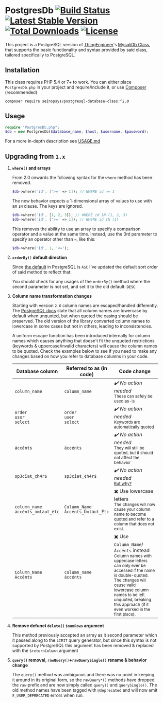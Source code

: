 # PostgresDb [![Build Status](https://travis-ci.org/SeinopSys/PHP-PostgreSQL-Database-Class.svg)](https://travis-ci.org/SeinopSys/PHP-PostgreSQL-Database-Class) [![Latest Stable Version](https://poser.pugx.org/seinopsys/postgresql-database-class/v/stable)](https://packagist.org/packages/seinopsys/postgresql-database-class) [![Total Downloads](https://poser.pugx.org/seinopsys/postgresql-database-class/downloads)](https://packagist.org/packages/seinopsys/postgresql-database-class) [![License](https://poser.pugx.org/seinopsys/postgresql-database-class/license)](https://packagist.org/packages/seinopsys/postgresql-database-class)

This project is a PostgreSQL version of [ThingEngineer](https://github.com/ThingEngineer)'s [MysqliDb Class](https://github.com/ThingEngineer/PHP-MySQLi-Database-Class), that supports the basic functionality and syntax provided by said class, tailored specifically to PostgreSQL.

## Installation

This class requires PHP 5.4 or 7+ to work. You can either place `PostgresDb.php` in your project and require/include it, or use [Composer](https://getcomposer.org) (recommended)

    composer require seinopsys/postgresql-database-class:^2.0

## Usage

```php
require "PostgresDb.php";
$db = new PostgresDb($database_name, $host, $username, $password);
```

For a more in-depth description see [USAGE.md](USAGE.md)

## Upgrading from `1.x`

 1. **`where()` and arrays**

    From 2.0 onwards the following syntax for the `where` method has been removed.
    
    ```php
    $db->where('id', ['>=' => 1]); // WHERE id >= 1
    ```
    
    The new behavior expects a 1-dimensional array of values to use with an `IN` clause. The keys are ignored.
    
    ```php
    $db->where('id', [1, 2, 3]); // WHERE id IN (1, 2, 3)
	$db->where('id', ['>=' => 1]); // WHERE id IN (1)
    ```
    
    This removes the ability to use an array to specify a comparison operator and a value at the same time. Instead, use the 3rd parameter to specify an operator other than `=`, like this:

    ```php
    $db->where('id', 1, '<=');
    ```
 2. **`orderBy()` default direction**
 
     Since [the default](https://www.postgresql.org/docs/current/static/queries-order.html) in PostgreSQL is `ASC` I've updated the default sort order of said method to reflect that.
   
     You should check for any usages of the `orderBy()` method where the second parameter is not set, and set it to the old default: `DESC`.
   
 3. **Column name transformation changes**
 
     Starting with version `2.0` column names are escaped/handled differently.  The [PostgreSQL docs](https://www.postgresql.org/docs/current/static/sql-syntax-lexical.html#SQL-SYNTAX-IDENTIFIERS) state that all column names are lowercase by default when unquoted, but when quoted the casing should be preserved. The old version of the library converted column names to lowercase in some cases but not in others, leading to inconsistencies.
     
     A uniform escape function has been introduced internally for column names which causes anything that doesn't fit the unquoted restrictions (keywords & uppercase/invalid characters) will cause the column names to be quoted. Check the examples below to see if you need to make any changes based on how you refer to database columns in your code.
     
     | Database column | Referred to as (in code) | Code change |
     |-----------------|--------------------------|--------|
     |`column_name`|`column_name`|_✔️ No action needed_<br><small>These can safely be used as-is</small>|
     |`order`<br>`user`<br>`select`|`order`<br>`user`<br>`select`|_✔️ No action needed_<br><small>Keywords are automatically quoted</small>|
     |`áccénts`|`áccénts`|_✔️ No action needed_<br><small>They will still be quoted, but it should not affect the behavior</small>|
     |`sp3cǐaŧ_¢h4r$`|`sp3cǐaŧ_¢h4r$`|_✔️ No action needed_<br>[<small>But why?</small>](https://media.giphy.com/media/1M9fmo1WAFVK0/giphy.gif)|
     |`column_name`<br>`áccénts_ümläut_ëtc`|`Column_Name`<br>`Áccénts_Ümläut_Ëtc`|✖️ Use lowercase letters<br><small>The changes will now cause your column name to become quoted and refer to a column that does not exist.</small>|
     |`Column_Name`<br>`Áccénts`|`column_name`<br>`áccénts`|✖️ Use `Column_Name`/`Áccénts` instead<br><small>Column names with uppercase letters can only ever be accessed if the name is double-quoted. The changes will cause valid lowercase column names to be left unquoted, breaking this approach (if it even worked in the first place).</small>|

 4. **Remove defunct `delete()` `$numRows` argument**
  
    This method previously accepted an array as it second parameter which it passed along to the `LIMIT` query generator, but since this syntax is not supported by PostgreSQL this argument has been removed & replaced with the `$returnColumn` argument
    
 5. **`query()` removal, `rawQuery()`+`rawQuerySingle()` rename & behavior change**
  
    The `query()` method was ambiguous and there was no point in keeping it around in its original form, so the `rawQuery*()` methods have dropped the `raw` prefix and are now simply called `query()` and `querySingle()`. The old method names have been tagged with `@deprecated` and will now emit `E_USER_DEPRECATED` errors when run.
